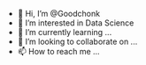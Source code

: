 - 👋 Hi, I’m @Goodchonk
- 👀 I’m interested in Data Science 
- 🌱 I’m currently learning ...
- 💞️ I’m looking to collaborate on ...
- 📫 How to reach me ...

<!---
Goodchonk/Goodchonk is a ✨ special ✨ repository because its `README.md` (this file) appears on your GitHub profile.
You can click the Preview link to take a look at your changes.
--->
